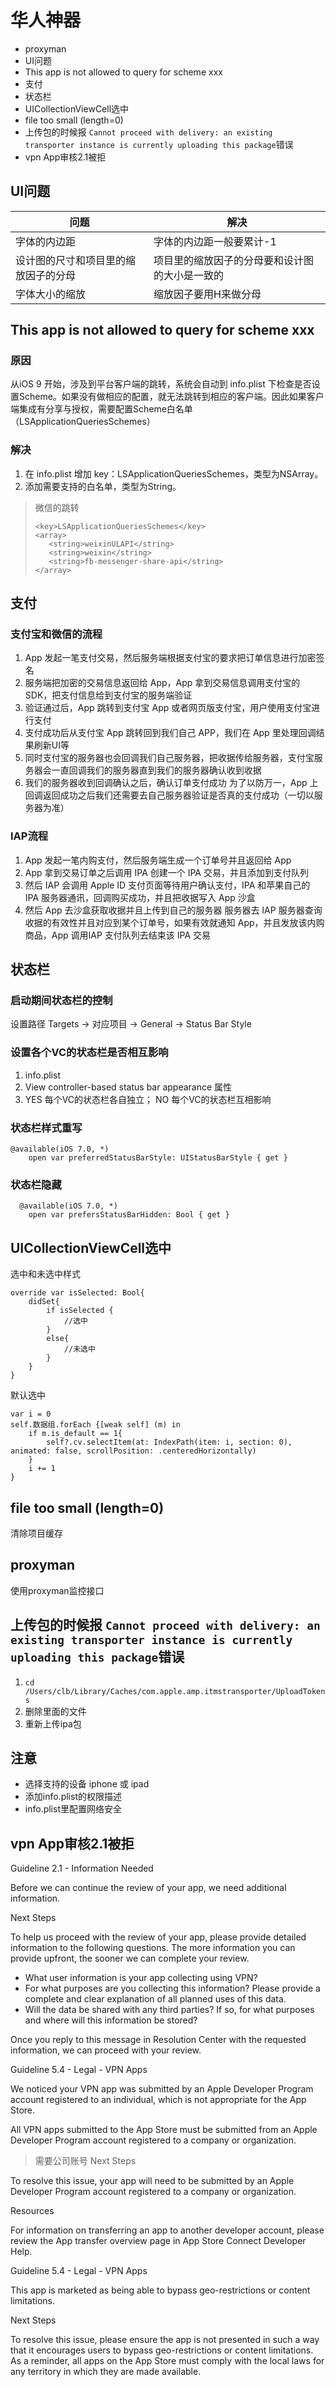 # 华人神器

- proxyman
- UI问题
- This app is not allowed to query for scheme xxx
- 支付
- 状态栏
- UICollectionViewCell选中
- file too small (length=0)
- 上传包的时候报 `Cannot proceed with delivery: an existing transporter instance is currently uploading this package`错误
- vpn App审核2.1被拒

## UI问题
|  问题   | 解决  |
|  ----  | ----  |
| 字体的内边距  | 字体的内边距一般要累计-1 |
| 设计图的尺寸和项目里的缩放因子的分母  | 项目里的缩放因子的分母要和设计图的大小是一致的 |
|字体大小的缩放|缩放因子要用H来做分母|

## This app is not allowed to query for scheme xxx

### 原因

从iOS 9 开始，涉及到平台客户端的跳转，系统会自动到 info.plist 下检查是否设置Scheme。如果没有做相应的配置，就无法跳转到相应的客户端。因此如果客户端集成有分享与授权，需要配置Scheme白名单（LSApplicationQueriesSchemes）


### 解决

1. 在 info.plist 增加 key：LSApplicationQueriesSchemes，类型为NSArray。
2. 添加需要支持的白名单，类型为String。

> 微信的跳转
> ```
><key>LSApplicationQueriesSchemes</key>
><array>
>    <string>weixinULAPI</string>
>    <string>weixin</string>
>    <string>fb-messenger-share-api</string>
></array>
>```

## 支付

### 支付宝和微信的流程

1. App 发起一笔支付交易，然后服务端根据支付宝的要求把订单信息进行加密签名
2. 服务端把加密的交易信息返回给 App，App 拿到交易信息调用支付宝的 SDK，把支付信息给到支付宝的服务端验证
3. 验证通过后，App 跳转到支付宝 App 或者网页版支付宝，用户使用支付宝进行支付
4. 支付成功后从支付宝 App 跳转回到我们自己 APP，我们在 App 里处理回调结果刷新UI等
5. 同时支付宝的服务器也会回调我们自己服务器，把收据传给服务器，支付宝服务器会一直回调我们的服务器直到我们的服务器确认收到收据
6. 我们的服务器收到回调确认之后，确认订单支付成功
为了以防万一，App 上回调返回成功之后我们还需要去自己服务器验证是否真的支付成功（一切以服务器为准）

### IAP流程

1. App 发起一笔内购支付，然后服务端生成一个订单号并且返回给 App
2. App 拿到交易订单之后调用 IPA 创建一个 IPA 交易，并且添加到支付队列
3. 然后 IAP 会调用 Apple ID 支付页面等待用户确认支付，IPA 和苹果自己的 IPA 服务器通讯，回调购买成功，并且把收据写入 App 沙盒
4. 然后 App 去沙盒获取收据并且上传到自己的服务器
服务器去 IAP 服务器查询收据的有效性并且对应到某个订单号，如果有效就通知 App，并且发放该内购商品，App 调用IAP 支付队列去结束该 IPA 交易

## 状态栏

### 启动期间状态栏的控制

设置路径
Targets -> 对应项目 -> General -> Status Bar Style

### 设置各个VC的状态栏是否相互影响

1. info.plist
2. View controller-based status bar appearance 属性
3. YES 每个VC的状态栏各自独立； NO 每个VC的状态栏互相影响

### 状态栏样式重写
```
@available(iOS 7.0, *)
    open var preferredStatusBarStyle: UIStatusBarStyle { get }
```

### 状态栏隐藏
```
  @available(iOS 7.0, *)
    open var prefersStatusBarHidden: Bool { get }
```

## UICollectionViewCell选中

选中和未选中样式

```
override var isSelected: Bool{
    didSet{
        if isSelected {
            //选中
        }
        else{
            //未选中
        }
    }
}
```

默认选中

```
var i = 0
self.数据组.forEach {[weak self] (m) in
    if m.is_default == 1{
        self?.cv.selectItem(at: IndexPath(item: i, section: 0), animated: false, scrollPosition: .centeredHorizontally)
    }
    i += 1
}
```
## file too small (length=0)

清除项目缓存

## proxyman

使用proxyman监控接口

## 上传包的时候报 `Cannot proceed with delivery: an existing transporter instance is currently uploading this package`错误

1. `cd /Users/clb/Library/Caches/com.apple.amp.itmstransporter/UploadTokens`
2. 删除里面的文件
3. 重新上传ipa包

## 注意

- 选择支持的设备 iphone 或 ipad
- 添加info.plist的权限描述
- info.plist里配置网络安全

## vpn App审核2.1被拒

Guideline 2.1 - Information Needed


Before we can continue the review of your app, we need additional information.

Next Steps

To help us proceed with the review of your app, please provide detailed information to the following questions. The more information you can provide upfront, the sooner we can complete your review.

- What user information is your app collecting using VPN?
- For what purposes are you collecting this information? Please provide a complete and clear explanation of all planned uses of this data.
- Will the data be shared with any third parties? If so, for what purposes and where will this information be stored?

Once you reply to this message in Resolution Center with the requested information, we can proceed with your review.

Guideline 5.4 - Legal - VPN Apps


We noticed your VPN app was submitted by an Apple Developer Program account registered to an individual, which is not appropriate for the App Store.

All VPN apps submitted to the App Store must be submitted from an Apple Developer Program account registered to a company or organization.

>需要公司账号
Next Steps

To resolve this issue, your app will need to be submitted by an Apple Developer Program account registered to a company or organization.

Resources

For information on transferring an app to another developer account, please review the App transfer overview page in App Store Connect Developer Help.

Guideline 5.4 - Legal - VPN Apps


This app is marketed as being able to bypass geo-restrictions or content limitations.

Next Steps

To resolve this issue, please ensure the app is not presented in such a way that it encourages users to bypass geo-restrictions or content limitations. As a reminder, all apps on the App Store must comply with the local laws for any territory in which they are made available.

